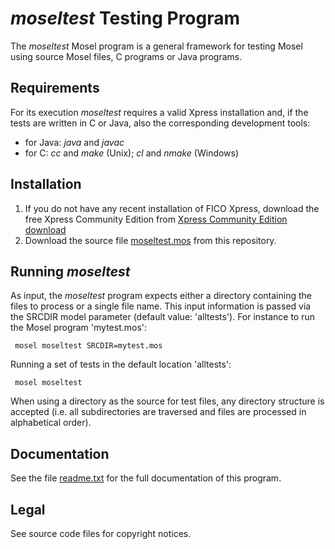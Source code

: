 # *moseltest* Testing Program

The *moseltest* Mosel program is a general framework for testing
Mosel using source Mosel files, C programs or Java programs.

## Requirements
For its execution *moseltest* requires a valid Xpress installation and,
if the tests are written in C or Java, also the corresponding development
tools:
* for Java: *java* and *javac*
* for C: *cc* and *make* (Unix); *cl* and *nmake* (Windows)

## Installation
1. If you do not have any recent installation of FICO Xpress, download the free Xpress Community Edition from [Xpress Community Edition download](http://subscribe.fico.com/xpress-optimization-community-license)  
2. Download the source file [moseltest.mos](moseltest.mos) from this repository.

## Running *moseltest*
As input, the *moseltest* program expects either a directory containing the files
to process or a single file name. This input information is passed
via the SRCDIR model parameter (default value: 'alltests').
For instance to run the Mosel program 'mytest.mos':
```
 mosel moseltest SRCDIR=mytest.mos
```
Running a set of tests in the default location 'alltests':
```
 mosel moseltest
```
When using a directory as the source for test files, any
directory structure is accepted (i.e. all subdirectories are traversed
and files are processed in alphabetical order).

## Documentation
See the file [readme.txt](readme.txt) for the full documentation of this program.

## Legal

See source code files for copyright notices.

